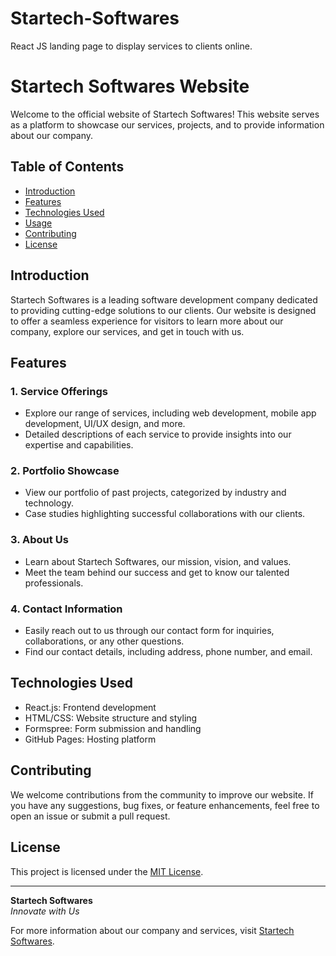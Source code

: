 # Startech-Softwares
React JS landing page to display services to clients online.

# Startech Softwares Website

Welcome to the official website of Startech Softwares! This website serves as a platform to showcase our services, projects, and to provide information about our company.

## Table of Contents
- [Introduction](#introduction)
- [Features](#features)
- [Technologies Used](#technologies-used)
- [Usage](#usage)
- [Contributing](#contributing)
- [License](#license)

## Introduction

Startech Softwares is a leading software development company dedicated to providing cutting-edge solutions to our clients. Our website is designed to offer a seamless experience for visitors to learn more about our company, explore our services, and get in touch with us.

## Features

### 1. Service Offerings
- Explore our range of services, including web development, mobile app development, UI/UX design, and more.
- Detailed descriptions of each service to provide insights into our expertise and capabilities.

### 2. Portfolio Showcase
- View our portfolio of past projects, categorized by industry and technology.
- Case studies highlighting successful collaborations with our clients.

### 3. About Us
- Learn about Startech Softwares, our mission, vision, and values.
- Meet the team behind our success and get to know our talented professionals.

### 4. Contact Information
- Easily reach out to us through our contact form for inquiries, collaborations, or any other questions.
- Find our contact details, including address, phone number, and email.

## Technologies Used

- React.js: Frontend development
- HTML/CSS: Website structure and styling
- Formspree: Form submission and handling
- GitHub Pages: Hosting platform


## Contributing

We welcome contributions from the community to improve our website. If you have any suggestions, bug fixes, or feature enhancements, feel free to open an issue or submit a pull request.

## License

This project is licensed under the [MIT License](LICENSE).

---

**Startech Softwares**  
_Innovate with Us_

For more information about our company and services, visit [Startech Softwares](https://www.startechsoftwares.com).
